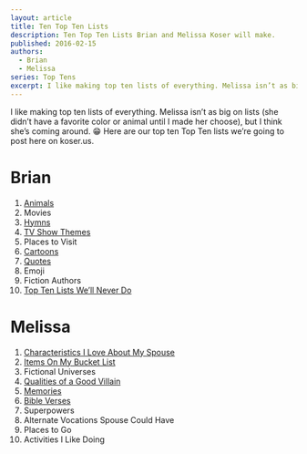 ```yaml
---
layout: article
title: Ten Top Ten Lists
description: Ten Top Ten Lists Brian and Melissa Koser will make.
published: 2016-02-15
authors:
  - Brian
  - Melissa
series: Top Tens
excerpt: I like mak­ing top ten lists of every­thing. Melissa is­n’t as big on lists (she did­n’t have a fa­vorite color or an­i­mal un­til I made her choose), but I think she’s com­ing around.
---
```

I like making top ten lists of everything. Melissa isn’t as big on lists (she didn’t have a favorite color or animal until I made her choose), but I think she’s coming around. 😁 Here are our top ten Top Ten lists we’re going to post here on koser.us.

# Brian  
1. [Animals](https://tto.koser.us/episodes/014-animals/)
2. Movies
3. [Hymns](https://tto.koser.us/episodes/018-hymns/)
4. [TV Show Themes](https://tto.koser.us/episodes/096-tv-show-intros/)
5. Places to Visit
6. [Cartoons](https://tto.koser.us/episodes/108-animated-shows/)
7. [Quotes](https://tto.koser.us/episodes/044-pop-culture-quotes/)
8. Emoji
9. Fiction Authors
10. [Top Ten Lists We’ll Never Do](https://tto.koser.us/episodes/013-top-ten-lists-well-never-do/)

# Melissa  
1. [Characteristics I Love About My Spouse](/article/2016/03/04/1/ten-characteristics-of-my-spouse)
2. [Items On My Bucket List](https://tto.koser.us/episodes/021-bucket-list-experiences/)
3. Fictional Universes
4. [Qualities of a Good Villain](https://tto.koser.us/episodes/004-villains/)
5. [Memories](https://tto.koser.us/episodes/019-memories/)
6. [Bible Verses](https://tto.koser.us/episodes/047-bible-verses/)
7. Superpowers
8. Alternate Vocations Spouse Could Have
9. Places to Go
10. Activities I Like Doing